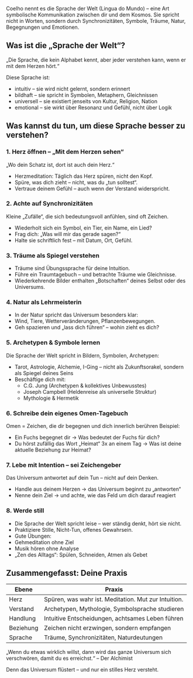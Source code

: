 Coelho nennt es die Sprache der Welt (Lingua do Mundo) – eine Art symbolische Kommunikation zwischen dir und dem Kosmos. Sie spricht nicht in Worten, sondern durch Synchronizitäten, Symbole, Träume, Natur, Begegnungen und Emotionen.
## Was ist die „Sprache der Welt“?

„Die Sprache, die kein Alphabet kennt, aber jeder verstehen kann, wenn er mit dem Herzen hört.“

Diese Sprache ist:
- intuitiv – sie wird nicht gelernt, sondern erinnert
- bildhaft – sie spricht in Symbolen, Metaphern, Gleichnissen
- universell – sie existiert jenseits von Kultur, Religion, Nation
- emotional – sie wirkt über Resonanz und Gefühl, nicht über Logik
## Was kannst du tun, um diese Sprache besser zu verstehen?
### 1. Herz öffnen – „Mit dem Herzen sehen“
„Wo dein Schatz ist, dort ist auch dein Herz.“
- Herzmeditation: Täglich das Herz spüren, nicht den Kopf.
- Spüre, was dich zieht – nicht, was du „tun solltest“.
- Vertraue deinem Gefühl – auch wenn der Verstand widerspricht.
### 2. Achte auf Synchronizitäten
Kleine „Zufälle“, die sich bedeutungsvoll anfühlen, sind oft Zeichen.
- Wiederholt sich ein Symbol, ein Tier, ein Name, ein Lied?
- Frag dich: „Was will mir das gerade sagen?“
- Halte sie schriftlich fest – mit Datum, Ort, Gefühl.  
### 3. Träume als Spiegel verstehen
- Träume sind Übungssprache für deine Intuition.
- Führe ein Traumtagebuch – und betrachte Träume wie Gleichnisse.
- Wiederkehrende Bilder enthalten „Botschaften“ deines Selbst oder des Universums. 
### 4. Natur als Lehrmeisterin
- In der Natur spricht das Universum besonders klar:  
- Wind, Tiere, Wetterveränderungen, Pflanzenbewegungen.
- Geh spazieren und „lass dich führen“ – wohin zieht es dich?
### 5. Archetypen & Symbole lernen
Die Sprache der Welt spricht in Bildern, Symbolen, Archetypen:
- Tarot, Astrologie, Alchemie, I-Ging – nicht als Zukunftsorakel, sondern als Spiegel deines Seins
- Beschäftige dich mit:  
    - C.G. Jung (Archetypen & kollektives Unbewusstes)
    - Joseph Campbell (Heldenreise als universelle Struktur)
    - Mythologie & Hermetik
### 6. Schreibe dein eigenes Omen-Tagebuch
Omen = Zeichen, die dir begegnen und dich innerlich berühren
Beispiel:
- Ein Fuchs begegnet dir → Was bedeutet der Fuchs für dich?
- Du hörst zufällig das Wort „Heimat“ 3x an einem Tag → Was ist deine aktuelle Beziehung zur Heimat?
### 7. Lebe mit Intention – sei Zeichengeber
Das Universum antwortet auf dein Tun – nicht auf dein Denken.
- Handle aus deinem Herzen → das Universum beginnt zu „antworten“
- Nenne dein Ziel → und achte, wie das Feld um dich darauf reagiert
### 8. Werde still
- Die Sprache der Welt spricht leise – wer ständig denkt, hört sie nicht.
- Praktiziere Stille, Nicht-Tun, offenes Gewahrsein.
- Gute Übungen:  
- Gehmeditation ohne Ziel
- Musik hören ohne Analyse
- „Zen des Alltags“: Spülen, Schneiden, Atmen als Gebet
## Zusammengefasst: Deine Praxis

| Ebene     | Praxis                                               |
| --------- | ---------------------------------------------------- |
| Herz      | Spüren, was wahr ist. Meditation. Mut zur Intuition. |
| Verstand  | Archetypen, Mythologie, Symbolsprache studieren      |
| Handlung  | Intuitive Entscheidungen, achtsames Leben führen     |
| Beziehung | Zeichen nicht erzwingen, sondern empfangen           |
| Sprache   | Träume, Synchronizitäten, Naturdeutungen             |

„Wenn du etwas wirklich willst, dann wird das ganze Universum sich verschwören, damit du es erreichst.“
– Der Alchimist

Denn das Universum flüstert – und nur ein stilles Herz versteht.